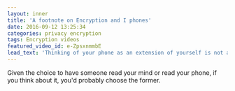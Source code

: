 ```yaml
---
layout: inner
title: 'A footnote on Encryption and I phones'
date: 2016-09-12 13:25:34
categories: privacy encryption 
tags: Encryption videos
featured_video_id: e-ZpsxnmmbE
lead_text: 'Thinking of your phone as an extension of yourself is not an exageration; it's a statement of fact.'
---
```


Given the choice to have someone read your mind or read your phone, if you think about it, you'd probably choose the former.
